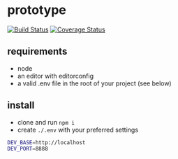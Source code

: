 # prototype

[![Build Status](https://travis-ci.org/forecastxl/prototype.svg?branch=master)](https://travis-ci.org/forecastxl/prototype)
[![Coverage Status](https://coveralls.io/repos/github/forecastxl/prototype/badge.svg?branch=master)](https://coveralls.io/github/forecastxl/prototype?branch=master)

## requirements

* node
* an editor with editorconfig
* a valid .env file in the root of your project (see below)

## install

* clone and run `npm i`
* create `./.env` with your preferred settings

```bash
DEV_BASE=http://localhost
DEV_PORT=8888
```
